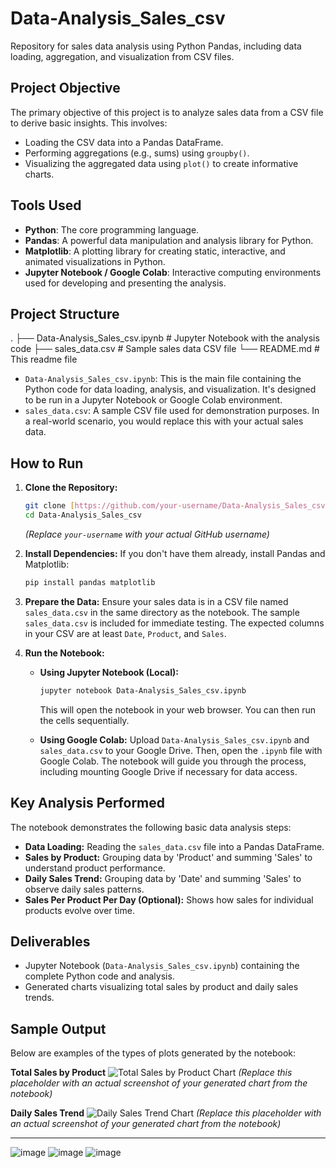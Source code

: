 # Data-Analysis_Sales_csv
Repository for sales data analysis using Python Pandas, including data loading, aggregation, and visualization from CSV files.
## Project Objective

The primary objective of this project is to analyze sales data from a CSV file to derive basic insights. This involves:
- Loading the CSV data into a Pandas DataFrame.
- Performing aggregations (e.g., sums) using `groupby()`.
- Visualizing the aggregated data using `plot()` to create informative charts.

## Tools Used

- **Python**: The core programming language.
- **Pandas**: A powerful data manipulation and analysis library for Python.
- **Matplotlib**: A plotting library for creating static, interactive, and animated visualizations in Python.
- **Jupyter Notebook / Google Colab**: Interactive computing environments used for developing and presenting the analysis.

## Project Structure

.
├── Data-Analysis_Sales_csv.ipynb  # Jupyter Notebook with the analysis code
├── sales_data.csv                 # Sample sales data CSV file
└── README.md                      # This readme file


- `Data-Analysis_Sales_csv.ipynb`: This is the main file containing the Python code for data loading, analysis, and visualization. It's designed to be run in a Jupyter Notebook or Google Colab environment.
- `sales_data.csv`: A sample CSV file used for demonstration purposes. In a real-world scenario, you would replace this with your actual sales data.

## How to Run

1.  **Clone the Repository:**
    ```bash
    git clone [https://github.com/your-username/Data-Analysis_Sales_csv.git](https://github.com/your-username/Data-Analysis_Sales_csv.git)
    cd Data-Analysis_Sales_csv
    ```
    *(Replace `your-username` with your actual GitHub username)*

2.  **Install Dependencies:**
    If you don't have them already, install Pandas and Matplotlib:
    ```bash
    pip install pandas matplotlib
    ```

3.  **Prepare the Data:**
    Ensure your sales data is in a CSV file named `sales_data.csv` in the same directory as the notebook. The sample `sales_data.csv` is included for immediate testing.
    The expected columns in your CSV are at least `Date`, `Product`, and `Sales`.

4.  **Run the Notebook:**

    * **Using Jupyter Notebook (Local):**
        ```bash
        jupyter notebook Data-Analysis_Sales_csv.ipynb
        ```
        This will open the notebook in your web browser. You can then run the cells sequentially.

    * **Using Google Colab:**
        Upload `Data-Analysis_Sales_csv.ipynb` and `sales_data.csv` to your Google Drive. Then, open the `.ipynb` file with Google Colab. The notebook will guide you through the process, including mounting Google Drive if necessary for data access.

## Key Analysis Performed

The notebook demonstrates the following basic data analysis steps:

-   **Data Loading:** Reading the `sales_data.csv` file into a Pandas DataFrame.
-   **Sales by Product:** Grouping data by 'Product' and summing 'Sales' to understand product performance.
-   **Daily Sales Trend:** Grouping data by 'Date' and summing 'Sales' to observe daily sales patterns.
-   **Sales Per Product Per Day (Optional):** Shows how sales for individual products evolve over time.

## Deliverables

-   Jupyter Notebook (`Data-Analysis_Sales_csv.ipynb`) containing the complete Python code and analysis.
-   Generated charts visualizing total sales by product and daily sales trends.

## Sample Output

Below are examples of the types of plots generated by the notebook:

**Total Sales by Product**
![Total Sales by Product Chart](https://via.placeholder.com/600x400.png?text=Total+Sales+by+Product+Chart)
*(Replace this placeholder with an actual screenshot of your generated chart from the notebook)*

**Daily Sales Trend**
![Daily Sales Trend Chart](https://via.placeholder.com/600x400.png?text=Daily+Sales+Trend+Chart)
*(Replace this placeholder with an actual screenshot of your generated chart from the notebook)*

---
![image](https://github.com/user-attachments/assets/bdb7143a-0f40-4fbb-bffe-fb1fe58a4bc5)
![image](https://github.com/user-attachments/assets/4dc6495d-4ebe-4365-8ca7-bd41e9a68c65)
![image](https://github.com/user-attachments/assets/34d0254f-9235-44e3-b4ae-377c36d37d2f)






